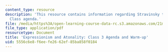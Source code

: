 ```yaml
---
content_type: resource
description: 'This resource contains information regarding Stravinsky to the present:
  Class agenda.'
file: /media/https%3A/open-learning-course-data-rc.s3.amazonaws.com/21m-260-stravinsky-to-the-present-spring-2016/5556c6e8f6eefe2662ef85ba858f0184_MIT21M_260S16_class03.pdf
file_type: application/pdf
resourcetype: Document
title: 'Expressionism and Atonality: Class 3 Agenda and Warm-up'
uid: 5556c6e8-f6ee-fe26-62ef-85ba858f0184
---
```

